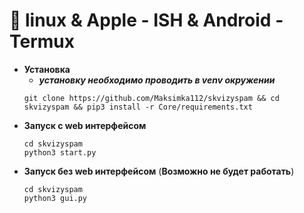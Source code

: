 # 🐧 linux & Apple - ISH & Android - Termux
- **Установка**
  - ***установку необходимо проводить в venv окружении***
  ```
  git clone https://github.com/Maksimka112/skvizyspam && cd skvizyspam && pip3 install -r Core/requirements.txt
  ```
- **Запуск с web интерфейсом**
  ```
  cd skvizyspam
  python3 start.py
  ```
- **Запуск без web интерфейсом** (**Возможно не будет работать**)
  ```
  cd skvizyspam
  python3 gui.py
  ```

